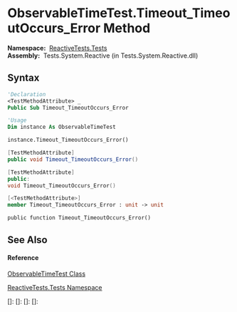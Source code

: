 # ObservableTimeTest.Timeout\_TimeoutOccurs\_Error Method

**Namespace:**  [ReactiveTests.Tests](ReactiveTests.Tests\ReactiveTests.Tests.md)  
**Assembly:**  Tests.System.Reactive (in Tests.System.Reactive.dll)

## Syntax

```vb
'Declaration
<TestMethodAttribute> _
Public Sub Timeout_TimeoutOccurs_Error
```

```vb
'Usage
Dim instance As ObservableTimeTest

instance.Timeout_TimeoutOccurs_Error()
```

```csharp
[TestMethodAttribute]
public void Timeout_TimeoutOccurs_Error()
```

```c++
[TestMethodAttribute]
public:
void Timeout_TimeoutOccurs_Error()
```

```fsharp
[<TestMethodAttribute>]
member Timeout_TimeoutOccurs_Error : unit -> unit 
```

```jscript
public function Timeout_TimeoutOccurs_Error()
```

## See Also

#### Reference

[ObservableTimeTest Class](ObservableTimeTest\ObservableTimeTest.md)

[ReactiveTests.Tests Namespace](ReactiveTests.Tests\ReactiveTests.Tests.md)

[]: 
[]: 
[]: 
[]: 